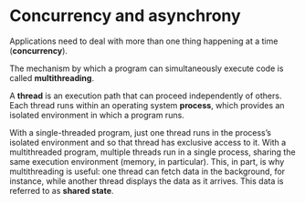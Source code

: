 # Concurrency and asynchrony

Applications need to deal with more than one thing happening at a time (**concurrency**).

The mechanism by which a program can simultaneously execute code is called **multithreading**.

A **thread** is an execution path that can proceed independently of others. Each thread runs within an operating system **process**, which provides an isolated environment in which a program runs. 

With a single-threaded program, just one thread runs in the process’s isolated environment and so that thread has exclusive access to it. With a multithreaded program, multiple threads run in a single process, sharing the same execution environment (memory, in particular). This, in part, is why multithreading is useful: one thread can fetch data in the background, for instance, while another thread displays the data as it arrives. This data is referred to as **shared state**.
